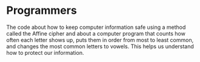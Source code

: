 # Programmers
The code about how to keep computer information safe using a method called the Affine cipher and about a computer program that counts how often each letter shows up, puts them in order from most to least common, and changes the most common letters to vowels. This helps us understand how to protect our information.

